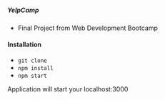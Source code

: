 ##### YelpCamp
* Final Project from Web Development Bootcamp

#### Installation
* `git clone`
* `npm install`
* `npm start`

Application will start your localhost:3000